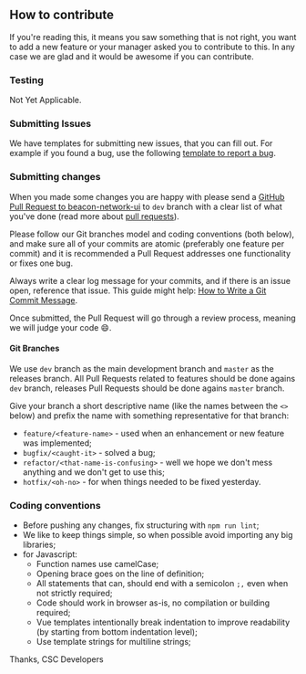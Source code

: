 ## How to contribute

If you're reading this, it means you saw something that is not right, you want to add a new feature or your manager asked you to contribute to this. In any case we are glad and it would be awesome if you can contribute.

### Testing

Not Yet Applicable.

### Submitting Issues

We have templates for submitting new issues, that you can fill out. For example if you found a bug, use the following [template to report a bug](https://github.com/CSCfi/beacon-network-ui/issues/new?template=bug_report.md).


### Submitting changes

When you made some changes you are happy with please send a [GitHub Pull Request to beacon-network-ui](https://github.com/CSCfi/beacon-network-ui/pull/new/dev) to `dev` branch with a clear list of what you've done (read more about [pull requests](https://help.github.com/en/articles/about-pull-requests)).

Please follow our Git branches model and coding conventions (both below), and make sure all of your commits are atomic (preferably one feature per commit) and it is recommended a Pull Request addresses one functionality or fixes one bug.

Always write a clear log message for your commits, and if there is an issue open, reference that issue. This guide might help: [How to Write a Git Commit Message](https://chris.beams.io/posts/git-commit/).

Once submitted, the Pull Request will go through a review process, meaning we will judge your code :smile:.

#### Git Branches

We use `dev` branch as the main development branch and `master` as the releases branch.
All Pull Requests related to features should be done agains `dev` branch, releases Pull Requests should be done agains `master` branch.

Give your branch a short descriptive name (like the names between the `<>` below) and prefix the name with something representative for that branch:

   * `feature/<feature-name>` - used when an enhancement or new feature was implemented;
   * `bugfix/<caught-it>` - solved a bug;
   * `refactor/<that-name-is-confusing>` - well we hope we don't mess anything and we don't get to use this;
   * `hotfix/<oh-no>` - for when things needed to be fixed yesterday.


### Coding conventions

  * Before pushing any changes, fix structuring with `npm run lint`;
  * We like to keep things simple, so when possible avoid importing any big libraries;
  * for Javascript:
    * Function names use camelCase;
    * Opening brace goes on the line of definition;
    * All statements that can, should end with a semicolon `;,` even when not strictly required;
    * Code should work in browser as-is, no compilation or building required;
    * Vue templates intentionally break indentation to improve readability (by starting from bottom indentation level);
    * Use template strings for multiline strings;


Thanks,
CSC Developers
